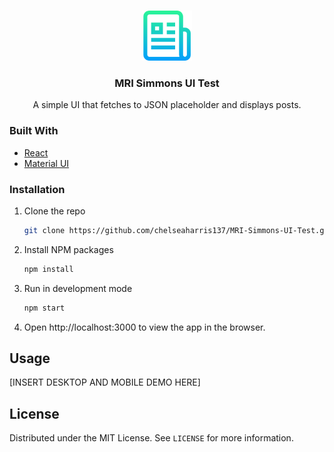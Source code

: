 <!-- PROJECT LOGO -->
<br />
<p align="center">
    <img src="readme-images/readme-logo.png" alt="Logo" width="80" height="80">
  <h3 align="center">MRI Simmons UI Test</h3>
  <p align="center">
    A simple UI that fetches to JSON placeholder and displays posts.
  </p>
</p>


### Built With

* [React](https://reactjs.org/)
* [Material UI](https://material-ui.com/)

<!-- GETTING STARTED -->
### Installation

1. Clone the repo
   ```sh
   git clone https://github.com/chelseaharris137/MRI-Simmons-UI-Test.git
   ```
2. Install NPM packages
   ```sh
   npm install
   ```
3. Run in development mode
   ```sh
   npm start
   ```
4. Open http://localhost:3000 to view the app in the browser.



<!-- USAGE EXAMPLES -->
## Usage

[INSERT DESKTOP AND MOBILE DEMO HERE]

<!-- LICENSE -->
## License

Distributed under the MIT License. See `LICENSE` for more information.


